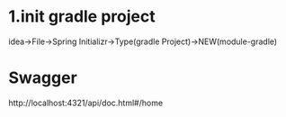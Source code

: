 # 1.init gradle project
idea->File->Spring Initializr->Type(gradle Project)->NEW(module-gradle)

# Swagger
http://localhost:4321/api/doc.html#/home